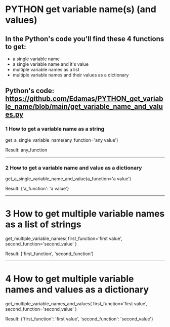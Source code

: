 # PYTHON get variable name(s) (and values)

## In the Python's code you'll find these 4 functions to get:
- a single variable name
- a single variable name and it's value
- multiple variable names as a list
- multiple variable names and their values as a dictionary

Python's code: https://github.com/Edamas/PYTHON_get_variable_name/blob/main/get_variable_name_and_values.py
---------------------------------------------------------

### 1 How to get a variable name as a string

get_a_single_variable_name(any_function='any value')

Result:
any_function

---------------------------------------------------------

### 2 How to get a variable name and value as a dictionary

get_a_single_variable_name_and_value(a_function='a value')

Result:
{'a_function': 'a value'}

---------------------------------------------------------

# 3 How to get multiple variable names as a list of strings

get_multiple_variable_names(
                            first_function='first value', 
                            second_function='second_value'
                            )

Result:
['first_function', 'second_function']

---------------------------------------------------------

# 4 How to get multiple variable names and values as a dictionary
get_multiple_variable_names_and_values(
                                        first_function='first value', 
                                        second_function='second_value'
                                        )

Result:
{'first_function': 'first value', 'second_function': 'second_value'}

